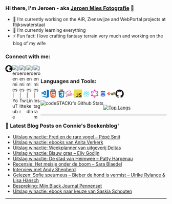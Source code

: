 ### Hi there, I'm Jeroen - aka [Jeroen Mies Fotografie][website] 👋

- 🔭 I’m currently working on the AIR, Zienswijze and WebPortal projects at Rijkswaterstaat
- 🌱 I’m currently learning everything
- ⚡ Fun fact: I love crafting fantasy terrain very much and working on the blog of my wife

### Connect with me:

[<img align="left" alt="jeroenmies" width="22px" src="https://raw.githubusercontent.com/iconic/open-iconic/master/svg/globe.svg" />][website]
[<img align="left" alt="jeroenmies | YouTube" width="22px" src="https://cdn.jsdelivr.net/npm/simple-icons@v3/icons/youtube.svg" />][youtube]
[<img align="left" alt="jeroenmies | Twitter" width="22px" src="https://cdn.jsdelivr.net/npm/simple-icons@v3/icons/twitter.svg" />][twitter]
[<img align="left" alt="jeroenmies | LinkedIn" width="22px" src="https://cdn.jsdelivr.net/npm/simple-icons@v3/icons/linkedin.svg" />][linkedin]
[<img align="left" alt="jeroenmies | Instagram" width="22px" src="https://cdn.jsdelivr.net/npm/simple-icons@v3/icons/instagram.svg" />][instagram]

<br />

### Languages and Tools:

[<img align="left" alt="Visual Studio Code" width="26px" src="https://raw.githubusercontent.com/github/explore/80688e429a7d4ef2fca1e82350fe8e3517d3494d/topics/visual-studio-code/visual-studio-code.png" />][webdevplaylist]
[<img align="left" alt="HTML5" width="26px" src="https://raw.githubusercontent.com/github/explore/80688e429a7d4ef2fca1e82350fe8e3517d3494d/topics/html/html.png" />][webdevplaylist]
[<img align="left" alt="CSS3" width="26px" src="https://raw.githubusercontent.com/github/explore/80688e429a7d4ef2fca1e82350fe8e3517d3494d/topics/css/css.png" />][cssplaylist]
[<img align="left" alt="Sass" width="26px" src="https://raw.githubusercontent.com/github/explore/80688e429a7d4ef2fca1e82350fe8e3517d3494d/topics/sass/sass.png" />][cssplaylist]
[<img align="left" alt="JavaScript" width="26px" src="https://raw.githubusercontent.com/github/explore/80688e429a7d4ef2fca1e82350fe8e3517d3494d/topics/javascript/javascript.png" />][jsplaylist]
[<img align="left" alt="React" width="26px" src="https://raw.githubusercontent.com/github/explore/80688e429a7d4ef2fca1e82350fe8e3517d3494d/topics/react/react.png" />][reactplaylist]
[<img align="left" alt="GraphQL" width="26px" src="https://raw.githubusercontent.com/github/explore/80688e429a7d4ef2fca1e82350fe8e3517d3494d/topics/graphql/graphql.png" />][webdevplaylist]
[<img align="left" alt="SQL" width="26px" src="https://raw.githubusercontent.com/github/explore/80688e429a7d4ef2fca1e82350fe8e3517d3494d/topics/sql/sql.png" />][webdevplaylist]
[<img align="left" alt="Git" width="26px" src="https://raw.githubusercontent.com/github/explore/80688e429a7d4ef2fca1e82350fe8e3517d3494d/topics/git/git.png" />][webdevplaylist]
[<img align="left" alt="GitHub" width="26px" src="https://raw.githubusercontent.com/github/explore/78df643247d429f6cc873026c0622819ad797942/topics/github/github.png" />][webdevplaylist]

<br />
<br />

<img align="left" alt="codeSTACKr's Github Stats" src="https://github-readme-stats.vercel.app/api?username=jeroenmies&show_icons=true&hide_border=true&count_private=true&theme=tokyonight" />

[![Top Langs](https://github-readme-stats.vercel.app/api/top-langs/?username=jeroenmies)](https://github.com/jeroenmies/github-readme-stats)

---

### 📕 Latest Blog Posts on Connie's Boekenblog'
<!-- BLOG-POST-LIST:START -->
- [Uitslag winactie: Fred en de rare vogel – Pépé Smit](https://conniesboekenblog.nl/2020/10/13/uitslag-winactie-fred-en-de-rare-vogel-pepe-smit/?utm_source=rss&utm_medium=rss&utm_campaign=uitslag-winactie-fred-en-de-rare-vogel-pepe-smit)
- [Uitslag winactie: ebooks van Anita Verkerk](https://conniesboekenblog.nl/2020/10/13/uitslag-winactie-ebooks-van-anita-verkerk/?utm_source=rss&utm_medium=rss&utm_campaign=uitslag-winactie-ebooks-van-anita-verkerk)
- [Uitslag winactie: Weekplanner van uitgeverij Deltas](https://conniesboekenblog.nl/2020/10/13/uitslag-winactie-weekplanner-van-uitgeverij-deltas/?utm_source=rss&utm_medium=rss&utm_campaign=uitslag-winactie-weekplanner-van-uitgeverij-deltas)
- [Uitslag winactie: Blauw gras – Elly Godijn](https://conniesboekenblog.nl/2020/10/13/uitslag-winactie-blauw-gras-elly-godijn/?utm_source=rss&utm_medium=rss&utm_campaign=uitslag-winactie-blauw-gras-elly-godijn)
- [Uitslag winactie: De stad van Heimwee – Patty Harpenau](https://conniesboekenblog.nl/2020/10/13/uitslag-winactie-de-stad-van-heimwee-patty-harpenau/?utm_source=rss&utm_medium=rss&utm_campaign=uitslag-winactie-de-stad-van-heimwee-patty-harpenau)
- [Recensie: Het meisje onder de boom – Sara Blaedel](https://conniesboekenblog.nl/2020/10/13/recensie-het-meisje-onder-de-boom-sara-blaedel/?utm_source=rss&utm_medium=rss&utm_campaign=recensie-het-meisje-onder-de-boom-sara-blaedel)
- [Interview met Andy Shepherd](https://conniesboekenblog.nl/2020/10/11/interview-met-andy-shepherd/?utm_source=rss&utm_medium=rss&utm_campaign=interview-met-andy-shepherd)
- [Gelezen: Sofie speurneus – Bieber de hond is vermist – Ulrike Rylance & Lisa Hänsch](https://conniesboekenblog.nl/2020/10/04/gelezen-sofie-speurneus-bieber-de-hond-is-vermist-ulrike-rylance-lisa-hansch/?utm_source=rss&utm_medium=rss&utm_campaign=gelezen-sofie-speurneus-bieber-de-hond-is-vermist-ulrike-rylance-lisa-hansch)
- [Bespreking: Mijn Black Journal Pennenset](https://conniesboekenblog.nl/2020/10/03/bespreking-mijn-black-journal-pennenset/?utm_source=rss&utm_medium=rss&utm_campaign=bespreking-mijn-black-journal-pennenset)
- [Uitslag winactie: ebook naar keuze van Saskia Schouten](https://conniesboekenblog.nl/2020/10/02/uitslag-winactie-ebook-naar-keuze-van-saskia-schouten/?utm_source=rss&utm_medium=rss&utm_campaign=uitslag-winactie-ebook-naar-keuze-van-saskia-schouten)
<!-- BLOG-POST-LIST:END -->

---

[website]: https://jeroenmiesfotografie.nl
[twitter]: https://twitter.com/jeroenmies
[youtube]: https://www.youtube.com/channel/UCdM6wXDAk3Y8_ycxkSfAD7Q
[instagram]: https://www.instagram.com/jeroenmies/
[linkedin]: https://www.linkedin.com/in/jeroenmies/
[webdevplaylist]: https://www.youtube.com/playlist?list=PLlhZGGVFsRrTQQnp_2UwWSoAigm-9_SqR
[jsplaylist]: https://www.youtube.com/playlist?list=PLC5BA7CB1270B2073
[cssplaylist]: https://www.youtube.com/playlist?list=PLlhZGGVFsRrSeV5xra6z-nU60cqompunz
[reactplaylist]: https://www.youtube.com/playlist?list=PLC5BA7CB1270B2073
